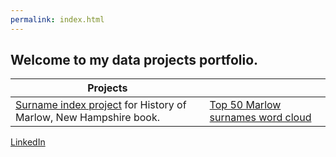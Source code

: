 ```yaml
---
permalink: index.html
---
```

## Welcome to my data projects portfolio. 

| Projects   | <!-- -->    |
------------ | ------------
[Surname index project](marlow/) for History of Marlow, New Hampshire book. |  [Top 50 Marlow surnames word cloud](marlow/surname_d3.html)

[LinkedIn](www.linkedin.com/in/mike-maynard)
